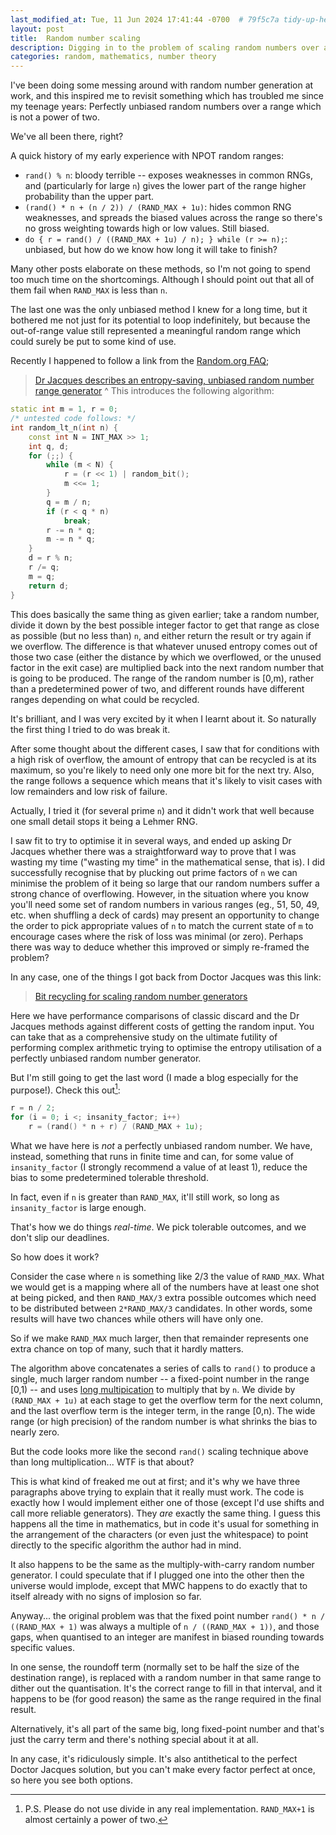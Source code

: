 ```yaml
---
last_modified_at: Tue, 11 Jun 2024 17:41:44 -0700  # 79f5c7a tidy-up-headers-add-descriptions
layout: post
title:  Random number scaling
description: Digging in to the problem of scaling random numbers over a finite range without biasing certain results over others.
categories: random, mathematics, number theory
---
```

I've been doing some messing around with random number generation at
work, and this inspired me to revisit something which has troubled me
since my teenage years: Perfectly unbiased random numbers over a range
which is not a power of two.

We've all been there, right?

A quick history of my early experience with NPOT random ranges:
* `rand() % n`: bloody terrible -- exposes weaknesses in common RNGs,
  and (particularly for large `n`) gives the lower part of the range
  higher probability than the upper part.
* `(rand() * n + (n / 2)) / (RAND_MAX + 1u)`: hides common RNG
  weaknesses, and spreads the biased values across the range so
  there's no gross weighting towards high or low values.  Still
  biased.
* `do { r = rand() / ((RAND_MAX + 1u) / n); } while (r >= n);`:
  unbiased, but how do we know how long it will take to finish?

Many other posts elaborate on these methods, so I'm not going to spend
too much time on the shortcomings.  Although I should point out that all
of them fail when `RAND_MAX` is less than `n`.

The last one was the only unbiased method I knew for a long time, but it
bothered me not just for its potential to loop indefinitely, but because
the out-of-range value still represented a meaningful random range which
could surely be put to some kind of use.


Recently I happened to follow a link from the [Random.org FAQ][];
> [Dr Jacques describes an entropy-saving, unbiased random number range generator][Dr Jacques method]
^
This introduces the following algorithm:
```c++
static int m = 1, r = 0;
/* untested code follows: */
int random_lt_n(int n) {
    const int N = INT_MAX >> 1;
    int q, d;
    for (;;) {
        while (m < N) {
            r = (r << 1) | random_bit();
            m <<= 1;
        }
        q = m / n;
        if (r < q * n)
            break;
        r -= n * q;
        m -= n * q;
    }
    d = r % n;
    r /= q;
    m = q;
    return d;
}
```

This does basically the same thing as given earlier; take a random 
number, divide it down by the best possible integer factor to get
that range as close as possible (but no less than) `n`,
and either return the result or try again if we overflow.  The
difference is that whatever unused entropy comes out of those two
case (either the distance by which we overflowed, or the unused
factor in the exit case) are multiplied back into the next random
number that is going to be produced.  The range of the random
number is [0,m), rather than a predetermined power of two, and
different rounds have different ranges depending on what could be
recycled.

It's brilliant, and I was very excited by it when I learnt about
it.  So naturally the first thing I tried to do was break it.

After some thought about the different cases, I saw that for
conditions with a high risk of overflow, the amount of entropy that
can be recycled is at its maximum, so you're likely to need only
one more bit for the next try.  Also, the range follows a sequence
which means that it's likely to visit cases with low remainders and
low risk of failure.

Actually, I tried it (for several prime `n`) and it didn't work that
well because one small detail stops it being a Lehmer RNG.

I saw fit to try to optimise it in several ways, and ended up asking
Dr Jacques whether there was a straightforward way to prove that I was
wasting my time ("wasting my time" in the mathematical sense, that
is).  I did successfully recognise that by plucking out prime factors
of `n` we can minimise the problem of it being so large that our
random numbers suffer a strong chance of overflowing.  However, in the
situation where you know you'll need some set of random numbers in various
ranges (eg., 51, 50, 49, etc. when shuffling a deck of cards) may
present an opportunity to change the order to pick appropriate values
of `n` to match the current state of `m` to
encourage cases where the risk of loss was minimal (or zero).  Perhaps
there was way to deduce whether this improved or simply re-framed the
problem?

In any case, one of the things I got back from Doctor Jacques was this
link:

> [Bit recycling for scaling random number generators][]

Here we have performance comparisons of classic discard and the Dr Jacques
methods against different costs of getting the random input.  You can take
that as a comprehensive study on the ultimate futility of performing
complex arithmetic trying to optimise the entropy utilisation of a perfectly
unbiased random number generator.

But I'm still going to get the last word (I made a blog especially for
the purpose!).  Check this out[^1]:
```c++
r = n / 2;
for (i = 0; i <; insanity_factor; i++)
    r = (rand() * n + r) / (RAND_MAX + 1u);
```

What we have here is _not_ a perfectly unbiased random number.  We
have, instead, something that runs in finite time and can, for some
value of `insanity_factor` (I strongly recommend a value of at least
1), reduce the bias to some predetermined tolerable threshold.

In fact, even if `n` is greater than `RAND_MAX`, it'll still work, so long as `insanity_factor` is large enough.

That's how we do things _real-time_.  We pick tolerable outcomes, and
we don't slip our deadlines.

So how does it work?

Consider the case where `n` is something like 2/3 the value
of `RAND_MAX`.  What we would get is a mapping where all of
the numbers have at least one shot at being picked, and then `RAND_MAX/3`
extra possible outcomes which need to be distributed between
`2*RAND_MAX/3` candidates.  In other words, some results will
have two chances while others will have only one.

So if we make `RAND_MAX` much larger, then that remainder
represents one extra chance on top of many, such that it hardly matters.

The algorithm above concatenates a series of calls to `rand()`
to produce a single, much larger random number -- a fixed-point number in
the range [0,1) -- and uses [long multipication][]
to multiply that by `n`.  We divide by `(RAND_MAX + 1u)`
at each stage to get the overflow term for the next column, and the
last overflow term is the integer term, in the range [0,n).  The wide
range (or high precision) of the random number is what shrinks the bias
to nearly zero.


But the code looks more like the second `rand()` scaling
technique above than long multiplication... WTF is that about?


This is what kind of freaked me out at first; and it's why we have
three paragraphs above trying to explain that it really must work.
The code is exactly how I would implement either one of those
(except I'd use shifts and call more reliable generators).  They
_are_ exactly the same thing.  I guess this happens all the
time in mathematics, but in code it's usual for something in the
arrangement of the characters (or even just the whitespace) to
point directly to the specific algorithm the author had in mind.

It also happens to be the same as the multiply-with-carry random
number generator.  I could speculate that if I plugged one into the
other then the universe would implode, except that MWC happens to
do exactly that to itself already with no signs of implosion so
far.

Anyway... the original problem was that the fixed point number
`rand() * n / ((RAND_MAX + 1)` was always a multiple
of `n / ((RAND_MAX + 1))`, and those gaps, when
quantised to an integer are manifest in biased rounding towards
specific values.

In one sense, the roundoff term (normally set to be half the
size of the destination range), is replaced with a random number in
that same range to dither out the quantisation.  It's the correct
range to fill in that interval, and it happens to be (for good
reason) the same as the range required in the final result.

Alternatively, it's all part of the same big, long fixed-point number
and that's just the carry term and there's nothing special about it
at all.

In any case, it's ridiculously simple.  It's also antithetical to the
perfect Doctor Jacques solution, but you can't make every factor perfect
at once, so here you see both options.

[^1]: P.S. Please do not use divide in any real implementation.  `RAND_MAX+1` is almost certainly a power of two.

[Random.org FAQ]: https://random.org/faq
[Dr Jacques method]: https://web.archive.org/web/20200213145912/https://mathforum.org/library/drmath/view/65653.html
[Bit recycling for scaling random number generators]: https://arxiv.org/pdf/1012.4290.pdf
[long multipication]: https://en.wikipedia.org/wiki/Long_multiplication
